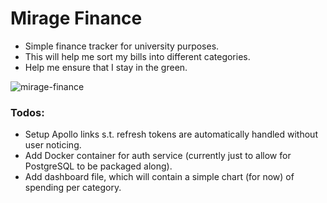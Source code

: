 # Mirage Finance

- Simple finance tracker for university purposes.
- This will help me sort my bills into different categories.
- Help me ensure that I stay in the green.

![mirage-finance](https://user-images.githubusercontent.com/32250073/133347003-dd1e0497-ffb4-4a48-a23a-7ba182d2ca45.png)

### Todos:

- Setup Apollo links s.t. refresh tokens are automatically handled without user noticing.
- Add Docker container for auth service (currently just to allow for PostgreSQL to be packaged along).
- Add dashboard file, which will contain a simple chart (for now) of spending per category.
